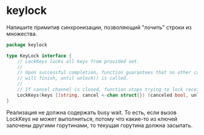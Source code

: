 # keylock

Напишите примитив синхронизации, позволяющий "лочить" строки из множества.

```go
package keylock

type KeyLock interface {
    // LockKeys locks all keys from provided set.
    // 
    // Upon successful completion, function guarantees that no other call with intersecting set of keys
    // will finish, until unlock() is called.
    //
    // If cancel channel is closed, function stops trying to lock received keys and returns immediately
    LockKeys(keys []string, cancel <-chan struct{}) (canceled bool, unlock func())
}
```

Реализация не должна содержать busy wait. То есть, если вызов LockKeys не может выполниться,
потому что какие-то из ключей залочены другими горутинами, то текущая горутина
должна засыпать.

